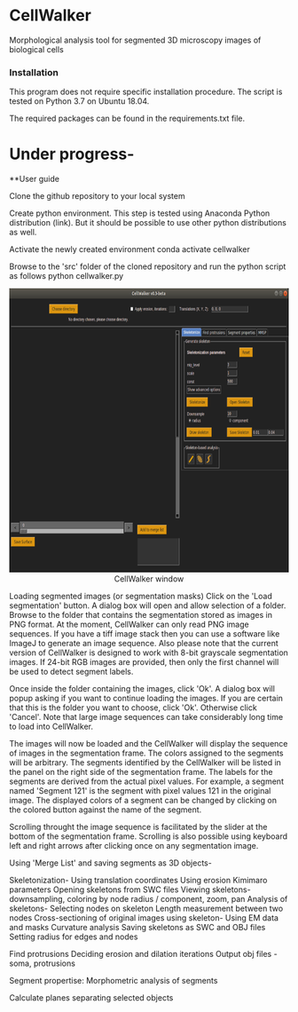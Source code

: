 # CellWalker
Morphological analysis tool for segmented 3D microscopy images of biological cells

### Installation

This program does not require specific installation procedure. The script is tested on Python 3.7 on Ubuntu 18.04.




The required packages can be found in the requirements.txt file.


# Under progress-
**User guide

Clone the github repository to your local system

Create python environment. This step is tested using Anaconda Python distribution (link). But it should be possible to use other python distributions as well.

Activate the newly created environment
conda activate cellwalker

Browse to the 'src' folder of the cloned repository and run the python script as follows
python cellwalker.py

<p style="font-style: italics;" align="center">
<img height=512 src="cellwalker_blank.png" alt="CellWalker window" /><br>
CellWalker window
</p>


Loading segmented images (or segmentation masks)
Click on the 'Load segmentation' button.
A dialog box will open and allow selection of a folder.
Browse to the folder that contains the segmentation stored as images in PNG format.
At the moment, CellWalker can only read PNG image sequences. If you have a tiff image stack then you can use a software like ImageJ to generate an image sequence.
Also please note that the current version of CellWalker is designed to work with 8-bit grayscale segmentation images. If 24-bit RGB images are provided, then only the first channel will be used to detect segment labels.


Once inside the folder containing the images, click 'Ok'. A dialog box will popup asking if you want to continue loading the images. If you are certain that this is the folder you want to choose, click 'Ok'. Otherwise click 'Cancel'. Note that large image sequences can take considerably long time to load into CellWalker.

The images will now be loaded and the CellWalker will display the sequence of images in the segmentation frame. The colors assigned to the segments will be arbitrary. The segments identified by the CellWalker will be listed in the panel on the right side of the segmentation frame. The labels for the segments are derived from the actual pixel values. For example, a segment named 'Segment 121' is the segment with pixel values 121 in the original image.
The displayed colors of a segment can be changed by clicking on the colored button against the name of the segment.

Scrolling throught the image sequence is facilitated by the slider at the bottom of the segmentation frame. Scrolling is also possible using keyboard left and right arrows after clicking once on any segmentation image.


Using 'Merge List' and saving segments as 3D objects-

Skeletonization-
Using translation coordinates
Using erosion
Kimimaro parameters
Opening skeletons from SWC files
Viewing skeletons- downsampling, coloring by node radius / component, zoom, pan
Analysis of skeletons-
   Selecting nodes on skeleton
   Length measurement between two nodes
   Cross-sectioning of original images using skeleton- Using EM data and masks
   Curvature analysis
Saving skeletons as SWC and OBJ files
   Setting radius for edges and nodes
   


Find protrusions
   Deciding erosion and dilation iterations
   Output obj files - soma, protrusions

Segment propertise: Morphometric analysis of segments

Calculate planes separating selected objects




